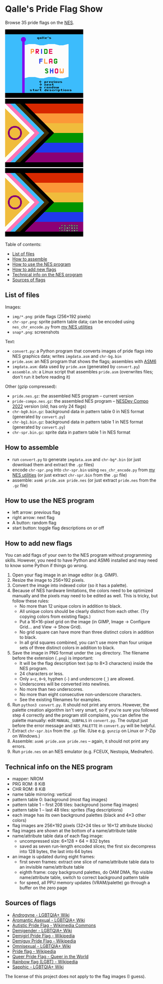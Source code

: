 # Qalle's Pride Flag Show
Browse 35 pride flags on the [NES](https://en.wikipedia.org/wiki/Nintendo_Entertainment_System).

![screenshot](snap1.png)
![screenshot](snap2.png)
![screenshot](snap3.png)

Table of contents:
* [List of files](#list-of-files)
* [How to assemble](#how-to-assemble)
* [How to use the NES program](#how-to-use-the-nes-program)
* [How to add new flags](#how-to-add-new-flags)
* [Technical info on the NES program](#technical-info-on-the-nes-program)
* [Sources of flags](#sources-of-flags)

## List of files
Images:
* `img/*.png`: pride flags (256&times;192 pixels)
* `chr-spr.png`: sprite pattern table data; can be encoded using `nes_chr_encode.py` from [my NES utilities](https://github.com/qalle2/nes-util/)
* `snap*.png`: screenshots

Text:
* `convert.py`: a Python program that converts images of pride flags into NES graphics data; writes `imgdata.asm` and `chr-bg.bin`
* `pride.asm`: an NES program that shows the flags; assembles with [ASM6](https://www.romhacking.net/utilities/674/)
* `imgdata.asm`: data used by `pride.asm` (generated by `convert.py`)
* `assemble.sh`: a Linux script that assembles `pride.asm` (overwrites files; don't run it before reading it)

Other (gzip compressed):
* `pride.nes.gz`: the assembled NES program &ndash; current version
* `pride-compo.nes.gz`: the assembled NES program &ndash; [NESDev Compo 2022](https://itch.io/jam/nesdev-2022) version (old; has only 24 flags)
* `chr-bg0.bin.gz`: background data in pattern table 0 in NES format (generated by `convert.py`)
* `chr-bg1.bin.gz`: background data in pattern table 1 in NES format (generated by `convert.py`)
* `chr-spr.bin.gz`: sprite data in pattern table 1 in NES format

## How to assemble
* run `convert.py` to generate `imgdata.asm` and `chr-bg*.bin` (or just download them and extract the `.gz` files)
* encode `chr-spr.png` into `chr-spr.bin` using `nes_chr_encode.py` from [my NES utilities](https://github.com/qalle2/nes-util/) (or just extract `chr-spr.bin` from the `.gz` file)
* assemble: `asm6 pride.asm pride.nes` (or just extract `pride.nes` from the `.gz` file)

## How to use the NES program
* left arrow: previous flag
* right arrow: next flag
* A button: random flag
* start button: toggle flag descriptions on or off

## How to add new flags
You can add flags of your own to the NES program without programming skills.
However, you need to have Python and ASM6 installed and may need to know some Python if things go wrong.
1. Open your flag image in an image editor (e.g. GIMP).
2. Resize the image to 256&times;192 pixels.
3. Convert the image into indexed color (so it has a palette).
4. Because of NES hardware limitations, the colors need to be optimized manually and the pixels may need to be edited as well. This is tricky, but follow these rules:
   * No more than 12 unique colors in addition to black.
   * All unique colors should be clearly distinct from each other. (Try copying colors from existing flags.)
   * Put a 16&times;16-pixel grid on the image (in GIMP, Image &rarr; Configure Grid&hellip; and View &rarr; Show Grid).
   * No grid square can have more than three distinct colors in addition to black.
   * In all grid squares combined, you can't use more than four unique sets of three distinct colors in addition to black.
5. Save the image in PNG format under the `img` directory. The filename before the extension (`.png`) is important:
   * It will be the flag description text (up to 8&times;3 characters) inside the NES program.
   * 24 characters or less.
   * Only `a`&ndash;`z`, `0`&ndash;`9`, hyphen (`-`) and underscore (`_`) are allowed.
   * Underscores will be converted into newlines.
   * No more than two underscores.
   * No more than eight consecutive non-underscore characters.
   * See the existing filenames for examples.
6. Run `python3 convert.py`. It should not print any errors. However, the palette creation algorithm isn't very smart, so if you're sure you followed step 4 correctly and the program still complains, you can define the palette manually: edit `MANUAL_SUBPALS` in `convert.py`. The output just before the error message and `NES_PALETTE` in `convert.py` will be helpful.
7. Extract `chr-spr.bin` from the `.gz` file. (Use e.g. `gunzip` on Linux or 7-Zip on Windows.)
8. Assemble: `asm6 pride.asm pride.nes` &ndash; again, it should not print any errors.
9. Run `pride.nes` on an NES emulator (e.g. FCEUX, Nestopia, Mednafen).

## Technical info on the NES program
* mapper: NROM
* PRG ROM: 8 KiB
* CHR ROM: 8 KiB
* name table mirroring: vertical
* pattern table 0: background (most flag images)
* pattern table 1 &ndash; first 208 tiles: background (some flag images)
* pattern table 1 &ndash; last 48 tiles: sprites (flag descriptions)
* each image has its own background palettes (black and 4&times;3 other colors)
* flag images are 256&times;192 pixels (32&times;24 tiles or 16&times;12 attribute blocks)
* flag images are shown at the bottom of a name/attribute table
* name/attribute table data of each flag image:
  * uncompressed size: 6&times;128 + 64 = 832 bytes
  * saved as seven run-length encoded slices; the first six decompress into 128 bytes, the last into 64 bytes
* an image is updated during eight frames:
  * first seven frames: extract one slice of name/attribute table data to an invisible name/attribute table
  * eighth frame: copy background palettes, do OAM DMA, flip visible name/attribute table, switch to correct background pattern table
  * for speed, all PPU memory updates (VRAM/palette) go through a buffer on the zero page

## Sources of flags
* [Androgyne - LGBTQIA+ Wiki](https://lgbtqia.fandom.com/wiki/Androgyne)
* [Aromantic Asexual - LGBTQIA+ Wiki](https://lgbtqia.fandom.com/wiki/Aromantic_asexual)
* [Autistic Pride Flag - Wikimedia Commons](https://commons.wikimedia.org/wiki/File:Autistic_Pride_Flag.png)
* [Demigender - LGBTQIA+ Wiki](https://lgbtqia.fandom.com/wiki/Demigender)
* [Demigirl Pride Flag - Wikipedia](https://en.wikipedia.org/wiki/File:Demigirl_Pride-Flag.png)
* [Demiguy Pride Flag - Wikipedia](https://en.wikipedia.org/wiki/File:Demiguy_Pride-Flag.png)
* [Omnisexual - LGBTQIA+ Wiki](https://lgbtqia.fandom.com/wiki/Omnisexual)
* [Pride flag - Wikipedia](https://en.wikipedia.org/wiki/Pride_flag)
* [Queer Pride Flag - Queer in the World](https://queerintheworld.com/queer-pride-flag/)
* [Rainbow flag (LGBT) - Wikipedia](https://en.wikipedia.org/wiki/Rainbow_flag_%28LGBT%29)
* [Sapphic - LGBTQIA+ Wiki](https://lgbtqia.fandom.com/wiki/Sapphic)

The license of this project does not apply to the flag images (I guess).
